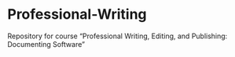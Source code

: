 # Professional-Writing
Repository for course “Professional Writing, Editing, and Publishing: Documenting Software”
